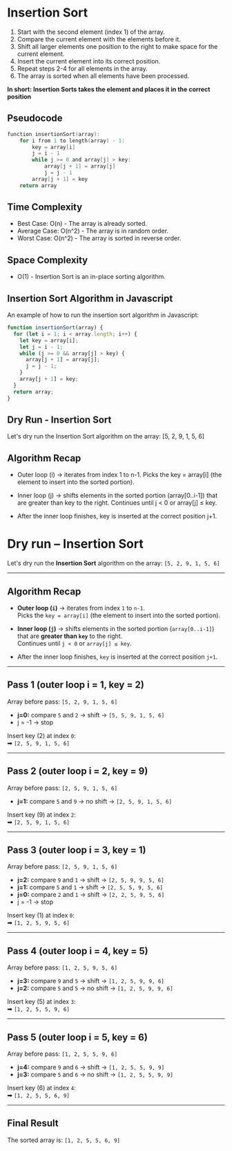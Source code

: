 # Insertion Sort

1. Start with the second element (index 1) of the array.
2. Compare the current element with the elements before it.
3. Shift all larger elements one position to the right to make space for the current element.
4. Insert the current element into its correct position.
5. Repeat steps 2-4 for all elements in the array.
6. The array is sorted when all elements have been processed.

**In short: Insertion Sorts takes the element and places it in the correct position**

## Pseudocode

```c
function insertionSort(array):
    for i from 1 to length(array) - 1:
        key = array[i]
        j = i - 1
        while j >= 0 and array[j] > key:
            array[j + 1] = array[j]
            j = j - 1
        array[j + 1] = key
    return array
```

## Time Complexity

- Best Case: O(n) - The array is already sorted.
- Average Case: O(n^2) - The array is in random order.
- Worst Case: O(n^2) - The array is sorted in reverse order.

## Space Complexity

- O(1) - Insertion Sort is an in-place sorting algorithm.

## Insertion Sort Algorithm in Javascript

An example of how to run the insertion sort algorithm in Javascript:

```javascript
function insertionSort(array) {
  for (let i = 1; i < array.length; i++) {
    let key = array[i];
    let j = i - 1;
    while (j >= 0 && array[j] > key) {
      array[j + 1] = array[j];
      j = j - 1;
    }
    array[j + 1] = key;
  }
  return array;
}
```

## Dry Run - Insertion Sort

Let's dry run the Insertion Sort algorithm on the array: [5, 2, 9, 1, 5, 6]

## Algorithm Recap

- Outer loop (i) → iterates from index 1 to n-1.
  Picks the key = array[i] (the element to insert into the sorted portion).

- Inner loop (j) → shifts elements in the sorted portion (array[0..i-1]) that are greater than key to the right.
  Continues until j < 0 or array[j] ≤ key.

- After the inner loop finishes, key is inserted at the correct position j+1.

# Dry run – Insertion Sort

Let's dry run the **Insertion Sort** algorithm on the array: `[5, 2, 9, 1, 5, 6]`

---

## Algorithm Recap

- **Outer loop (`i`)** → iterates from index `1` to `n-1`.  
  Picks the `key = array[i]` (the element to insert into the sorted portion).

- **Inner loop (`j`)** → shifts elements in the sorted portion (`array[0..i-1]`) that are **greater than `key`** to the right.  
  Continues until `j < 0` or `array[j] ≤ key`.

- After the inner loop finishes, `key` is inserted at the correct position `j+1`.

---

## Pass 1 (outer loop i = 1, key = 2)

Array before pass: `[5, 2, 9, 1, 5, 6]`

- **j=0:** compare `5` and `2` → shift → `[5, 5, 9, 1, 5, 6]`
- j = -1 → stop

Insert key (2) at index `0`:  
➡ `[2, 5, 9, 1, 5, 6]`

---

## Pass 2 (outer loop i = 2, key = 9)

Array before pass: `[2, 5, 9, 1, 5, 6]`

- **j=1:** compare `5` and `9` → no shift → `[2, 5, 9, 1, 5, 6]`

Insert key (9) at index `2`:  
➡ `[2, 5, 9, 1, 5, 6]`

---

## Pass 3 (outer loop i = 3, key = 1)

Array before pass: `[2, 5, 9, 1, 5, 6]`

- **j=2:** compare `9` and `1` → shift → `[2, 5, 9, 9, 5, 6]`
- **j=1:** compare `5` and `1` → shift → `[2, 5, 5, 9, 5, 6]`
- **j=0:** compare `2` and `1` → shift → `[2, 2, 5, 9, 5, 6]`
- j = -1 → stop

Insert key (1) at index `0`:  
➡ `[1, 2, 5, 9, 5, 6]`

---

## Pass 4 (outer loop i = 4, key = 5)

Array before pass: `[1, 2, 5, 9, 5, 6]`

- **j=3:** compare `9` and `5` → shift → `[1, 2, 5, 9, 9, 6]`
- **j=2:** compare `5` and `5` → no shift → `[1, 2, 5, 9, 9, 6]`

Insert key (5) at index `3`:  
➡ `[1, 2, 5, 5, 9, 6]`

---

## Pass 5 (outer loop i = 5, key = 6)

Array before pass: `[1, 2, 5, 5, 9, 6]`

- **j=4:** compare `9` and `6` → shift → `[1, 2, 5, 5, 9, 9]`
- **j=3:** compare `5` and `6` → no shift → `[1, 2, 5, 5, 9, 9]`

Insert key (6) at index `4`:  
➡ `[1, 2, 5, 5, 6, 9]`

---

## Final Result

The sorted array is: `[1, 2, 5, 5, 6, 9]`
